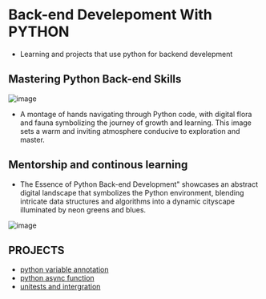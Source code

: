 # Back-end Develepoment With PYTHON

- Learning and projects that use python for backend develepment

## Mastering Python Back-end Skills

![image](https://www.freecodecamp.org/news/content/images/size/w1000/2024/02/image-72.png)

- A montage of hands navigating through Python code, with digital flora and fauna symbolizing the journey of growth and learning. This image sets a warm and inviting atmosphere conducive to exploration and master.

## Mentorship and continous learning

- The Essence of Python Back-end Development" showcases an abstract digital landscape that symbolizes the Python environment, blending intricate data structures and algorithms into a dynamic cityscape illuminated by neon greens and blues.

![image](https://www.freecodecamp.org/news/content/images/size/w1000/2024/02/image-71.png)

## PROJECTS

- [python variable annotation](./0x00-python_variable_annotations/)
- [python async function](./0x01-python_async_function/)
- [unitests and intergration](./0x03-Unittests_and_integration_tests/)
